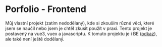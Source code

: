 # Porfolio - Frontend

Můj vlastní projekt (zatím nedodělaný), kde si zkouším různé věci, které jsem se naučil nebo jsem je chtěl zkusit použít v praxi. Tento projekt je postavený na vue3, vuex a javascriptu. K tomuto projektu je i BE ([odkaz](https://github.com/kuca4hk/portfolio-project_sys)), ale také není ještě dodělaný.